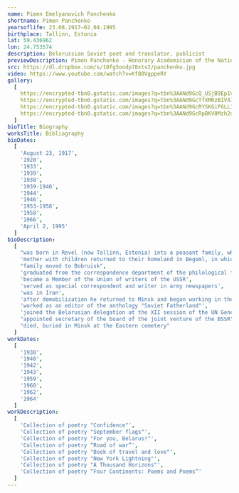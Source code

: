 ```yaml
---
name: Pimen Emelyanovich Panchenko
shortname: Pimen Panchenko
yearsoflife: 23.08.1917—02.04.1995
birthplace: Tallinn, Estonia 
lat: 59.436962
lon: 24.753574
description: Belorussian Soviet poet and translator, publicist
previewDescription: Pimen Panchenko - Honorary Academician of the National Academy of Belarus. Pimen Panchenko began writing in his youth. First published his poems in 1934 in the anthology "Udarnіkі". As a poet, he began with poetry, as evidenced by his first collections, Upénennasst and Verasnёvysya sciagi. They reflected the romantic and exalted mood of the master. The poet glorified the beauty and wealth of his native land. Poetic maturity Pimen Panchenko brought poems written by him during the war.
src: https://dl.dropbox.com/s/10fg5oodp78xts2/panchenko.jpg
video: https://www.youtube.com/watch?v=Kf80VgppeRY
gallery:
  [
    https://encrypted-tbn0.gstatic.com/images?q=tbn%3AANd9GcQ_USjB9Ep1VjY_SHzVG32V7xcXLNMLa5nUIOYoH20_Nvy0bTeR,
    https://encrypted-tbn0.gstatic.com/images?q=tbn%3AANd9GcTfXMRzBIV47hx64AeRcSpVBuPW6_o5ry2J1-vWzf8mq1PlV_st,
    https://encrypted-tbn0.gstatic.com/images?q=tbn%3AANd9GcRYSKGiPGLL1nPYPwrs1HIwFuY-lrBHeCnwyDxVV1IkS-xVKZCR,
    https://encrypted-tbn0.gstatic.com/images?q=tbn%3AANd9GcRpBKV0Mzh2dG3HDK11xZ5SGX3H6upKLCRtOhwTOkzFD1w9tp6l,
  ]
bioTitle: Biography
worksTitle: Bibliography
bioDates: 
  [
    'August 23, 1917',
    '1920',
    '1933',
    '1939',
    '1938',
    '1939-1946',
    '1944',
    '1946',
    '1953-1958',
    '1958',
    '1966',
    'April 2, 1995'
  ]
bioDescription: 
  [
    "was born in Revel (now Tallinn, Estonia) into a peasant family, where his parents moved from Begoml in search of work",
    'mother with children returned to their homeland in Begoml, in which Pimen spent his childhood',
    "family moved to Bobruisk",
    'graduated from the correspondence department of the philological faculty of the Minsk Teachers Institute',
    'became a Member of the Union of writers of the USSR',
    'served as special correspondent and writer in army newspapers',
    'was in Iran',
    'after demobilization he returned to Minsk and began working in the journal "Wozyk"',
    'worked as an editor of the anthology "Soviet Fatherland"',
    'joined the Belarusian delegation at the XII session of the UN General Assembly',
    "appointed secretary of the board of the joint venture of the BSSR",
    "died, buried in Minsk at the Eastern cemetery"
  ]
workDates: 
  [
    '1938',
    '1940',
    '1942',
    '1943',
    '1959',
    '1960',
    '1962',
    '1964'
  ]
workDescription: 
  [
    'Collection of poetry "Confidence"',
    'Collection of poetry "September flags"',
    'Collection of poetry "For you, Belarus!"',
    'Collection of poetry “Road of war”',
    'Collection of poetry "Book of travel and love"',
    'Collection of poetry "New York Lightning"',
    'Collection of poetry "A Thousand Horizons"',
    'Collection of poetry “Four Continents: Poems and Poems”'
  ]  
---
```

